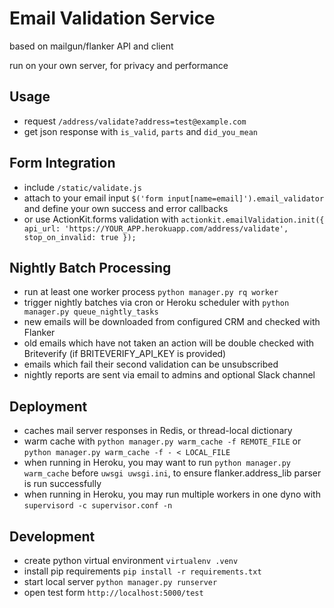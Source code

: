 # Email Validation Service
based on mailgun/flanker API and client

run on your own server, for privacy and performance

## Usage
- request `/address/validate?address=test@example.com`
- get json response with `is_valid`, `parts` and `did_you_mean`

## Form Integration
- include `/static/validate.js`
- attach to your email input `$('form input[name=email]').email_validator` and define your own success and error callbacks
- or use ActionKit.forms validation with ```actionkit.emailValidation.init({
    api_url: 'https://YOUR_APP.herokuapp.com/address/validate',
    stop_on_invalid: true
});```

## Nightly Batch Processing
- run at least one worker process `python manager.py rq worker`
- trigger nightly batches via cron or Heroku scheduler with `python manager.py queue_nightly_tasks`
- new emails will be downloaded from configured CRM and checked with Flanker
- old emails which have not taken an action will be double checked with Briteverify (if BRITEVERIFY_API_KEY is provided)
- emails which fail their second validation can be unsubscribed
- nightly reports are sent via email to admins and optional Slack channel

## Deployment
- caches mail server responses in Redis, or thread-local dictionary
- warm cache with `python manager.py warm_cache -f REMOTE_FILE` or `python manager.py warm_cache -f - < LOCAL_FILE`
- when running in Heroku, you may want to run `python manager.py warm_cache` before `uwsgi uwsgi.ini`, to ensure flanker.address_lib parser is run successfully
- when running in Heroku, you may run multiple workers in one dyno with `supervisord -c supervisor.conf -n`

## Development
- create python virtual environment `virtualenv .venv`    
- install pip requirements `pip install -r requirements.txt`
- start local server `python manager.py runserver`
- open test form `http://localhost:5000/test`